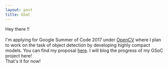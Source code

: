 ```yaml
---
layout: post
title: GSoC
---
```


Hey there !! <br><br>
I'm applying for Google Summer of Code 2017 under [OpenCV](https://www.opencv.org) where
I plan to work on the task of object detection by developing highly compact models. You can find my proposal [here](https://docs.google.com/document/d/1zUxaQ4WYM211WaS17Dbe1jHlNeN7Twt0Aws5tt1zKXU/edit?usp=sharing). I will blog the progress of my GSoC project here! <br>
That's it for now!
